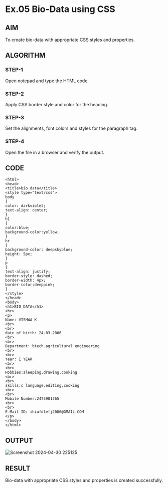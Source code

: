 # Ex.05 Bio-Data using CSS
## AIM
  To create bio-data with appropriate CSS styles and properties.

## ALGORITHM
### STEP-1
  Open notepad and type the HTML code.

### STEP-2
  Apply CSS border style and color for the heading.

### STEP-3
  Set the alignments, font colors and styles for the paragraph tag.

### STEP-4
  Open the file in a browser and verify the output.
  
## CODE
```
<html>
<head>
<title>bio data</title>
<style type="text/css">
body
{
color: darkviolet;
text-align: center;
}
h1
{
color:blue;
background-color:yellow;
}
hr
{
background-color: deepskyblue;
height: 5px;
}
p
{
text-align: justify;
border-style: dashed;
border-width: 4px;
border-color:deeppink;
}
</style>
</head>
<body>
<h1>BIO DATA</h1>
<hr>
<p>
Name: VISHWA K
<br>
<br>
date of birth: 24-03-2006
<br>
<br>
Department: btech.agricultural engineering 
<br>
<br>
Year: I YEAR
<br>
<br>
Hobbies:sleeping,drawing,cooking
<br>
<br>
skills:c language,editing,cooking
<br>
<br>
Mobile Number:2475981765
<br>
<br>
E-Mail ID: ihiufdlefj2006@GMAIL.COM
</p>
</body>
</html>
```

## OUTPUT
![Screenshot 2024-04-30 225125](https://github.com/vishwaK2327/Ex05_Web-Design/assets/165984295/49d784de-e1e7-4889-b9da-df356ea70cd5)


## RESULT
  Bio-data with appropriate CSS styles and properties is created successfully.
